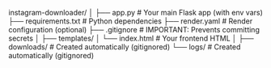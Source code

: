 instagram-downloader/
│
├── app.py                  # Your main Flask app (with env vars)
├── requirements.txt        # Python dependencies
├── render.yaml            # Render configuration (optional)
├── .gitignore             # IMPORTANT: Prevents committing secrets
│
├── templates/
│   └── index.html         # Your frontend HTML
│
├── downloads/             # Created automatically (gitignored)
└── logs/                  # Created automatically (gitignored)
